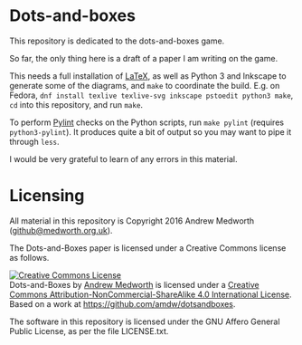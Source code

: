 # Dots-and-boxes

This repository is dedicated to the dots-and-boxes game.

So far, the only thing here is a draft of a paper I am writing on the game.

This needs a full installation of [LaTeX](http://latex-project.org/),
as well as Python 3 and Inkscape to generate some of the diagrams, and
`make` to coordinate the build. E.g. on Fedora, `dnf install texlive
texlive-svg inkscape pstoedit python3 make`, `cd` into this repository, and run
`make`.

To perform [Pylint](https://www.pylint.org/) checks on the Python
scripts, run ```make pylint``` (requires ```python3-pylint```). It
produces quite a bit of output so you may want to pipe it through
```less```.

I would be very grateful to learn of any errors in this material.

# Licensing

All material in this repository is Copyright 2016 Andrew Medworth
(github@medworth.org.uk).

The Dots-and-Boxes paper is licensed under a Creative Commons license
as follows.

<a rel="license" href="http://creativecommons.org/licenses/by-nc-sa/4.0/"><img alt="Creative Commons License" style="border-width:0" src="https://i.creativecommons.org/l/by-nc-sa/4.0/88x31.png" /></a><br /><span xmlns:dct="http://purl.org/dc/terms/" property="dct:title">Dots-and-Boxes</span> by <a xmlns:cc="http://creativecommons.org/ns#" href="https://github.com/amdw/dotsandboxes" property="cc:attributionName" rel="cc:attributionURL">Andrew Medworth</a> is licensed under a <a rel="license" href="http://creativecommons.org/licenses/by-nc-sa/4.0/">Creative Commons Attribution-NonCommercial-ShareAlike 4.0 International License</a>.<br />Based on a work at <a xmlns:dct="http://purl.org/dc/terms/" href="https://github.com/amdw/dotsandboxes" rel="dct:source">https://github.com/amdw/dotsandboxes</a>.

The software in this repository is licensed under the GNU Affero
General Public License, as per the file LICENSE.txt.
